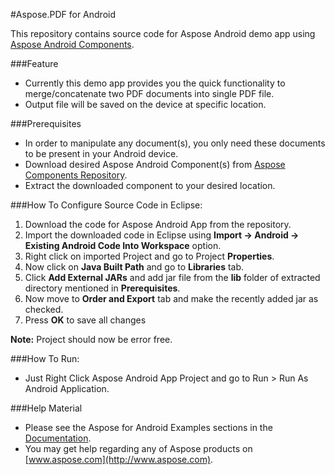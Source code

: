 #Aspose.PDF for Android

This repository contains source code for Aspose Android demo app using [Aspose Android Components](http://www.aspose.com/community/files/74/android-components/default.aspx). 

###Feature
- Currently this demo app provides you the quick functionality to merge/concatenate two PDF documents into single PDF file. 
- Output file will be saved on the device at specific location.

###Prerequisites
- In order to manipulate any document(s), you only need these documents to be present in your Android device.
- Download desired Aspose Android Component(s) from [Aspose Components Repository](http://www.aspose.com/community/files/74/android-components/default.aspx).
- Extract the downloaded component to your desired location.

###How To Configure Source Code in Eclipse:
1. Download the code for Aspose Android App from the repository.
2. Import the downloaded code in Eclipse using **Import -> Android -> Existing Android Code Into Workspace** option.
3. Right click on imported Project and go to Project **Properties**.
4. Now click on **Java Built Path** and go to **Libraries** tab.
5. Click **Add External JARs** and add jar file from the **lib** folder of extracted directory mentioned in **Prerequisites**.
6. Now move to **Order and Export** tab and make the recently added jar as checked.
7. Press **OK** to save all changes

**Note:** Project should now be error free.

###How To Run:
- Just Right Click Aspose Android App Project and go to Run > Run As Android Application.

###Help Material
- Please see the Aspose for Android Examples sections in the [Documentation](http://www.aspose.com/docs/dashboard.action).
- You may get help regarding any of Aspose products on [www.aspose.com](http://www.aspose.com).
